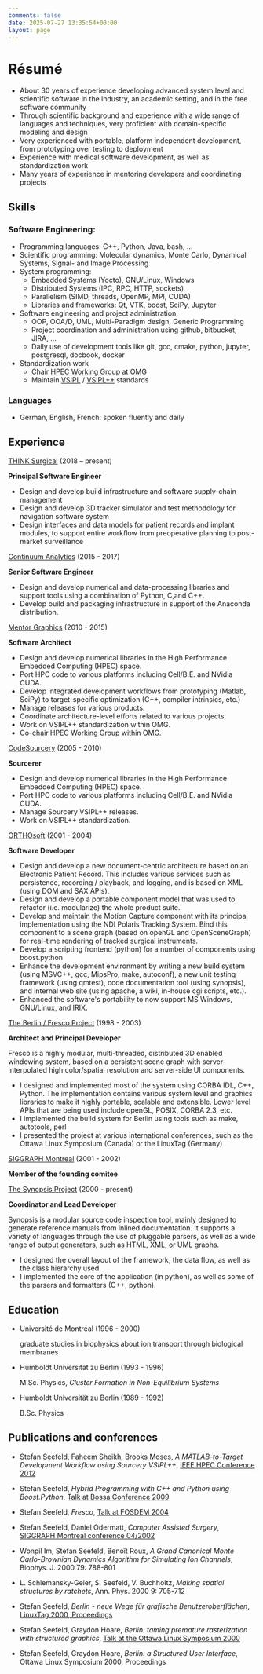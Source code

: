 ```yaml
---
comments: false
date: 2025-07-27 13:35:54+00:00
layout: page
---
```


# Résumé

* About 30 years of experience developing advanced system level and scientific software in the industry, an academic setting, and in the free software community
* Through scientific background and experience with a wide range of languages and techniques, very proficient with domain-specific modeling and design
* Very experienced with portable, platform independent development, from prototyping over testing to deployment
* Experience with medical software development, as well as standardization work
* Many years of experience in mentoring developers and coordinating projects

## Skills
### Software Engineering:

* Programming languages:
  C++, Python, Java, bash, ...
* Scientific programming:
  Molecular dynamics, Monte Carlo, Dynamical Systems, Signal- and Image Processing
* System programming:
  * Embedded Systems (Yocto), GNU/Linux, Windows
  * Distributed Systems (IPC, RPC, HTTP, sockets)
  * Parallelism (SIMD, threads, OpenMP, MPI, CUDA)
  * Libraries and frameworks: Qt, VTK, boost, SciPy, Jupyter
* Software engineering and project administration:
  * OOP, OOA/D, UML, Multi-Paradigm design, Generic Programming
  * Project coordination and administration using github, bitbucket, JIRA, ...
  * Daily use of development tools like git, gcc, cmake, python, jupyter, postgresql, docbook, docker
* Standardization work
  * Chair [HPEC Working Group](http://portals.omg.org/hpec) at OMG
  * Maintain [VSIPL](http://www.omg.org/spec/VSIPL/) / [VSIPL++](http://www.omg.org/spec/VSIPL++/) standards

### Languages
  * German, English, French:
    spoken fluently and daily

## Experience

[THINK Surgical](http://thinksurgical.com) (2018 – present)

**Principal Software Engineer**

* Design and develop build infrastructure and software supply-chain management 
* Design and develop 3D tracker simulator and test methodology for navigation software system
* Design interfaces and data models for patient records and implant modules, to support entire workflow from preoperative planning to post-market surveillance

[Continuum Analytics](http://www.anaconda.com/) (2015 - 2017)

**Senior Software Engineer**

* Design and develop numerical and data-processing libraries and support tools using a combination of Python, C,and C++.
* Develop build and packaging infrastructure in support of the Anaconda distribution.

[Mentor Graphics](http://www.mentor.com/) (2010 - 2015)

**Software Architect**

  * Design and develop numerical libraries in the High Performance Embedded Computing (HPEC) space.
  * Port HPC code to various platforms including Cell/B.E. and NVidia CUDA.
  * Develop integrated development workflows from prototyping (Matlab, SciPy) to target-specific optimization (C++, compiler intrinsics, etc.)
  * Manage releases for various products.
  * Coordinate architecture-level efforts related to various projects.
  * Work on VSIPL++ standardization within OMG.
  * Co-chair HPEC Working Group within OMG.

[CodeSourcery](http://www.codesourcery.com) (2005 - 2010)

**Sourcerer**

  * Design and develop numerical libraries in the High Performance Embedded Computing (HPEC) space.
  * Port HPC code to various platforms including Cell/B.E. and NVidia CUDA.
  * Manage Sourcery VSIPL++ releases.
  * Work on VSIPL++ standardization.

[ORTHOsoft](http://www.orthosoft.ca) (2001 - 2004)

**Software Developer**

  * Design and develop a new document-centric architecture based on an Electronic Patient Record.
This includes various services such as persistence, recording / playback, and logging, and is based on XML (using DOM and SAX APIs).
  * Design and develop a portable component model that was used to refactor (i.e. modularize)
the whole product suite.
  * Develop and maintain the Motion Capture component with its principal implementation using
the NDI Polaris Tracking System. Bind this component to a scene graph (based on openGL and OpenSceneGraph) for real-time rendering of tracked surgical instruments.
  * Develop a scripting frontend (python) for a number of components using boost.python
  * Enhance the development environment by writing a new build system (using MSVC++, gcc, MipsPro, make, autoconf), a new unit testing framework (using qmtest), code documentation tool (using synopsis), and internal web site (using apache, a wiki, in-house cgi scripts, etc.).
  * Enhanced the software's portability to now support MS Windows, GNU/Linux, and IRIX.

[The Berlin / Fresco Project](http://www.fresco.org) (1998 - 2003)

**Architect and Principal Developer**

Fresco is a highly modular, multi-threaded, distributed 3D enabled windowing system, based on a persistent scene graph with server-interpolated high color/spatial resolution and server-side UI components.

  * I designed and implemented most of the system using CORBA IDL, C++, Python. The implementation contains various system level and graphics libraries to make it highly portable, scalable and extensible. Lower level APIs that are being used include openGL, POSIX, CORBA 2.3, etc.
  * I implemented the build system for Berlin using tools such as make, autotools, perl
  * I presented the project at various international conferences, such as the Ottawa Linux Symposium (Canada) or the LinuxTag (Germany)

[SIGGRAPH Montreal](http://montreal.siggraph.org) (2001 - 2002)

**Member of the founding comitee**

[The Synopsis Project](http://synopsis.fresco.org) (2000 - present)

**Coordinator and Lead Developer**

Synopsis is a modular source code inspection tool, mainly designed to generate reference manuals from inlined documentation. It supports a variety of languages through the use of pluggable parsers, as well as a wide range of output generators, such as HTML, XML, or UML graphs.

  * I designed the overall layout of the framework, the data flow, as well as the class hierarchy used.
  * I implemented the core of the application (in python), as well as some of the parsers and formatters (C++, python).

## Education

* Université de Montréal (1996 - 2000)

  graduate studies in biophysics about ion transport through biological membranes

* Humboldt Universität zu Berlin (1993 - 1996)

  M.Sc. Physics, _Cluster Formation in Non-Equilibrium Systems_

* Humboldt Universität zu Berlin (1989 - 1992)

  B.Sc. Physics

## Publications and conferences

  * Stefan Seefeld, Faheem Sheikh, Brooks Moses,
    _A MATLAB-to-Target Development Workflow using Sourcery VSIPL++_,
    [IEEE HPEC Conference 2012](http://ieee-hpec.org/2012/agenda.htm)

  * Stefan Seefeld,
    _Hybrid Programming with C++ and Python using Boost.Python_,
    [Talk at Bossa Conference 2009](http://bossaconference.indt.org)

  * Stefan Seefeld,
    _Fresco_,
    [Talk at FOSDEM 2004](http://www.fosdem.org)

  * Stefan Seefeld, Daniel Odermatt,
    _Computer Assisted Surgery_,
    [SIGGRAPH Montreal conference 04/2002](http://montreal.siggraph.org)

  * Wonpil Im, Stefan Seefeld, Benoît Roux,
    _A Grand Canonical Monte Carlo-Brownian Dynamics Algorithm for Simulating Ion Channels_,
    Biophys. J. 2000 79: 788-801

  * L. Schiemansky-Geier, S. Seefeld, V. Buchholtz,
    _Making spatial structures by ratchets_,
    Ann. Phys. 2000 9: 705-712

  * Stefan Seefeld,
    _Berlin - neue Wege für grafische Benutzeroberflächen_,
    [LinuxTag 2000, Proceedings](http://www.linuxtag.org/2000/deutsch/)

  * Stefan Seefeld, Graydon Hoare,
    _Berlin: taming premature rasterization with structured graphics_,
    [Talk at the Ottawa Linux Symposium 2000](http://www.linuxsymposium.org/2000/)

  * Stefan Seefeld, Graydon Hoare,
    _Berlin: a Structured User Interface_,
    Ottawa Linux Symposium 2000, Proceedings

